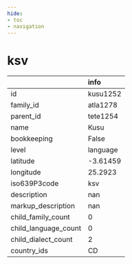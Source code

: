 ```yaml
---
hide:
- toc
- navigation
---
```

# ksv
|                      | info     |
|:---------------------|:---------|
| id                   | kusu1252 |
| family_id            | atla1278 |
| parent_id            | tete1254 |
| name                 | Kusu     |
| bookkeeping          | False    |
| level                | language |
| latitude             | -3.61459 |
| longitude            | 25.2923  |
| iso639P3code         | ksv      |
| description          | nan      |
| markup_description   | nan      |
| child_family_count   | 0        |
| child_language_count | 0        |
| child_dialect_count  | 2        |
| country_ids          | CD       |